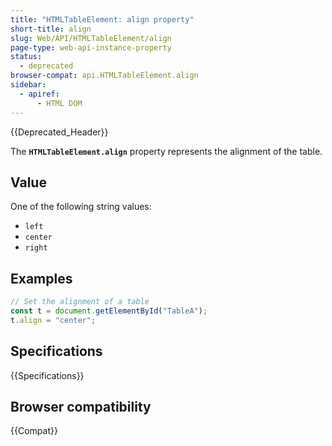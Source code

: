 ```yaml
---
title: "HTMLTableElement: align property"
short-title: align
slug: Web/API/HTMLTableElement/align
page-type: web-api-instance-property
status:
  - deprecated
browser-compat: api.HTMLTableElement.align
sidebar:
  - apiref:
      - HTML DOM
---
```


{{Deprecated_Header}}

The **`HTMLTableElement.align`** property represents the
alignment of the table.

## Value

One of the following string values:

- `left`
- `center`
- `right`

## Examples

```js
// Set the alignment of a table
const t = document.getElementById("TableA");
t.align = "center";
```

## Specifications

{{Specifications}}

## Browser compatibility

{{Compat}}

